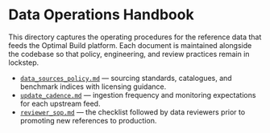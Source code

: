 # Data Operations Handbook

This directory captures the operating procedures for the reference data that
feeds the Optimal Build platform.  Each document is maintained alongside the
codebase so that policy, engineering, and review practices remain in lockstep.

* [`data_sources_policy.md`](data_sources_policy.md) &mdash; sourcing standards,
  catalogues, and benchmark indices with licensing guidance.
* [`update_cadence.md`](update_cadence.md) &mdash; ingestion frequency and
  monitoring expectations for each upstream feed.
* [`reviewer_sop.md`](reviewer_sop.md) &mdash; the checklist followed by data
  reviewers prior to promoting new references to production.
